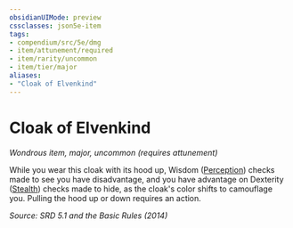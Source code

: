 ```yaml
---
obsidianUIMode: preview
cssclasses: json5e-item
tags:
- compendium/src/5e/dmg
- item/attunement/required
- item/rarity/uncommon
- item/tier/major
aliases: 
- "Cloak of Elvenkind"
---
```

# Cloak of Elvenkind
*Wondrous item, major, uncommon (requires attunement)*  


While you wear this cloak with its hood up, Wisdom ([Perception](TTRPG/rules/skills.md#Perception)) checks made to see you have disadvantage, and you have advantage on Dexterity ([Stealth](TTRPG/rules/skills.md#Stealth)) checks made to hide, as the cloak's color shifts to camouflage you. Pulling the hood up or down requires an action.

*Source: SRD 5.1 and the Basic Rules (2014)*